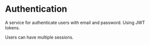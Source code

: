 # Authentication

A service for authenticate users with email and password. Using JWT tokens.

Users can have multiple sessions.
